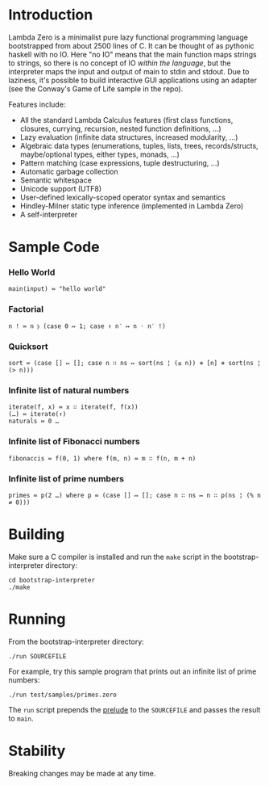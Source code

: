 # Introduction

Lambda Zero is a minimalist pure lazy functional programming language bootstrapped from about 2500 lines of C. It can be thought of as pythonic haskell with no IO. Here "no IO" means that the main function maps strings to strings, so there is no concept of IO *within the language*, but the interpreter maps the input and output of main to stdin and stdout. Due to laziness, it's possible to build interactive GUI applications using an adapter (see the Conway's Game of Life sample in the repo).

Features include:
* All the standard Lambda Calculus features (first class functions, closures,
    currying, recursion, nested function definitions, ...)
* Lazy evaluation (infinite data structures, increased modularity, ...)
* Algebraic data types (enumerations, tuples, lists, trees, records/structs,
    maybe/optional types, either types, monads, ...)
* Pattern matching (case expressions, tuple destructuring, ...)
* Automatic garbage collection
* Semantic whitespace
* Unicode support (UTF8)
* User-defined lexically-scoped operator syntax and semantics
* Hindley-Milner static type inference (implemented in Lambda Zero)
* A self-interpreter

# Sample Code

### Hello World

    main(input) ≔ "hello world"

### Factorial

    n ! ≔ n ⦊ (case 0 ↦ 1; case ↑ n′ ↦ n ⋅ n′ !)

### Quicksort

    sort ≔ (case [] ↦ []; case n ∷ ns ↦ sort(ns ¦ (≤ n)) ⧺ [n] ⧺ sort(ns ¦ (> n)))

### Infinite list of natural numbers

    iterate(f, x) ≔ x ∷ iterate(f, f(x))
    (…) ≔ iterate(↑)
    naturals ≔ 0 …

### Infinite list of Fibonacci numbers

    fibonaccis ≔ f(0, 1) where f(m, n) ≔ m ∷ f(n, m + n)

### Infinite list of prime numbers

    primes ≔ p(2 …) where p ≔ (case [] ↦ []; case n ∷ ns ↦ n ∷ p(ns ¦ (% n ≠ 0)))

# Building

Make sure a C compiler is installed and run the `make` script in
the bootstrap-interpreter directory:

    cd bootstrap-interpreter
    ./make

# Running

From the bootstrap-interpreter directory:

    ./run SOURCEFILE

For example, try this sample program that prints out an infinite list of prime
numbers:

    ./run test/samples/primes.zero

The `run` script prepends the [prelude](libraries/prelude.zero)
to the `SOURCEFILE` and passes the result to `main`.

# Stability

Breaking changes may be made at any time.
